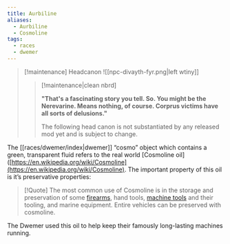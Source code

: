 ```yaml
---
title: Aurbiline
aliases:
  - Aurbiline
  - Cosmoline
tags:
  - races
  - dwemer
---
```

> [!maintenance] Headcanon
> ![[npc-divayth-fyr.png|left wtiny]]
> 
> > [!maintenance|clean nbrd]
> > 
> > **"That's a fascinating story you tell. So. You might be the Nerevarine. Means nothing, of course. Corprus victims have all sorts of delusions."**
> > 
> > The following head canon is not substantiated by any released mod yet and is subject to change.

The [[races/dwemer/index|dwemer]] “cosmo” object which contains a green, transparent fluid refers to the real world [Cosmoline oil]([https://en.wikipedia.org/wiki/Cosmoline](https://en.wikipedia.org/wiki/Cosmoline). The important property of this oil is it’s preservative properties:

> [!Quote]
> The most common use of Cosmoline is in the storage and preservation of some [firearms](https://en.wikipedia.org/wiki/Firearm), hand tools, [machine tools](https://en.wikipedia.org/wiki/Machine_tool) and their tooling, and marine equipment. Entire vehicles can be preserved with cosmoline.
> 

The Dwemer used this oil to help keep their famously long-lasting machines running.